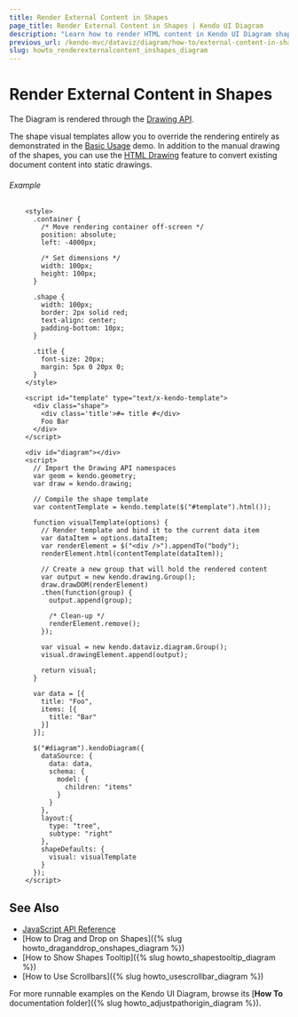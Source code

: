 ```yaml
---
title: Render External Content in Shapes
page_title: Render External Content in Shapes | Kendo UI Diagram
description: "Learn how to render HTML content in Kendo UI Diagram shapes."
previous_url: /kendo-mvc/dataviz/diagram/how-to/external-content-in-shapes
slug: howto_renderexternalcontent_inshapes_diagram
---
```


# Render External Content in Shapes

The Diagram is rendered through the [Drawing API](http://docs.telerik.com/kendo-ui/framework/drawing/overview).

The shape visual templates allow you to override the rendering entirely as demonstrated in the [Basic Usage](http://demos.telerik.com/kendo-ui/diagram/index) demo. In addition to the manual drawing of the shapes, you can use the [HTML Drawing](/framework/drawing/drawing-dom) feature to convert existing document content into static drawings.

###### Example

```dojo
    <style>
      .container {
        /* Move rendering container off-screen */
        position: absolute;
        left: -4000px;

        /* Set dimensions */
        width: 100px;
        height: 100px;
      }

      .shape {
        width: 100px;
        border: 2px solid red;
        text-align: center;
        padding-bottom: 10px;
      }

      .title {
        font-size: 20px;
        margin: 5px 0 20px 0;
      }
    </style>

    <script id="template" type="text/x-kendo-template">
      <div class="shape">
        <div class='title'>#= title #</div>
        Foo Bar
      </div>
    </script>

    <div id="diagram"></div>
    <script>
      // Import the Drawing API namespaces
      var geom = kendo.geometry;
      var draw = kendo.drawing;

      // Compile the shape template
      var contentTemplate = kendo.template($("#template").html());

      function visualTemplate(options) {
        // Render template and bind it to the current data item
        var dataItem = options.dataItem;
        var renderElement = $("<div />").appendTo("body");
        renderElement.html(contentTemplate(dataItem));

        // Create a new group that will hold the rendered content
        var output = new kendo.drawing.Group();
        draw.drawDOM(renderElement)
        .then(function(group) {
          output.append(group);

          /* Clean-up */
          renderElement.remove();
        });

        var visual = new kendo.dataviz.diagram.Group();
        visual.drawingElement.append(output);

        return visual;
      }

      var data = [{
        title: "Foo",
        items: [{
          title: "Bar"
        }]
      }];

      $("#diagram").kendoDiagram({
        dataSource: {
          data: data,
          schema: {
            model: {
              children: "items"
            }
          }
        },
        layout:{
          type: "tree",
          subtype: "right"
        },
        shapeDefaults: {
          visual: visualTemplate
        }
      });
    </script>
```

## See Also

* [JavaScript API Reference](/api/javascript/dataviz/ui/diagram)
* [How to Drag and Drop on Shapes]({% slug howto_draganddrop_onshapes_diagram %})
* [How to Show Shapes Tooltip]({% slug howto_shapestooltip_diagram %})
* [How to Use Scrollbars]({% slug howto_usescrollbar_diagram %})

For more runnable examples on the Kendo UI Diagram, browse its [**How To** documentation folder]({% slug howto_adjustpathorigin_diagram %}).

